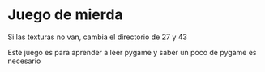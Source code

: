 # Juego de mierda
Si las texturas no van, cambia el directorio de 27 y 43

Este juego es para aprender a leer pygame y saber un poco de pygame es necesario
